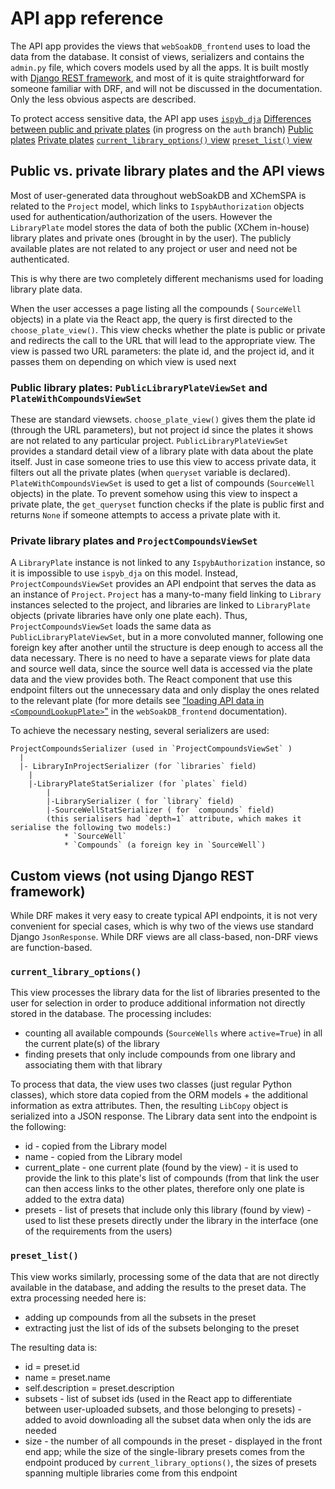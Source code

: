 # API app reference

The API app provides the views that `webSoakDB_frontend` uses to load the data from the database. It consist of views, serializers and contains the `admin.py` file, which covers models used by all the apps. It is built mostly with [Django REST framework]( https://www.django-rest-framework.org/ ), and most of it is quite straightforward for someone familiar with DRF, and will not be discussed in the documentation. Only the less obvious aspects are described.

To protect access sensitive data, the API app uses [`ispyb_dja`]( https://github.com/xchem/ispyb_dja/ )
[Differences between public and private plates](#pp) (in progress on the `auth` branch)
[Public plates](#public)
[Private plates](#private)
[`current_library_options()` view](#current)
[`preset_list()` view](#presets)
## Public vs. private library plates and the API views <a name="pp"></a>

Most of user-generated data throughout webSoakDB and XChemSPA is related to the `Project` model, which links to `IspybAuthorization` objects used for authentication/authorization of the users. However the `LibraryPlate` model stores the data of both the public (XChem in-house) library plates and private ones (brought in by the user). The publicly available plates are not related to any project or user and need not be authenticated.

This is why there are two completely different mechanisms used for loading library plate data.

When the user accesses a page listing all the compounds ( `SourceWell` objects) in a plate via the React app, the query is first directed to the `choose_plate_view()`. This view checks whether the plate is public or private and redirects the call to the URL that will lead to the appropriate view. The view is passed two URL parameters: the plate id, and the project id, and it passes them on depending on which view is used next

### Public library plates: `PublicLibraryPlateViewSet` and `PlateWithCompoundsViewSet`<a name="public"></a>

These are standard viewsets. `choose_plate_view()` gives them the plate id (through the URL parameters), but not project id since the plates it shows are not related to any particular project. `PublicLibraryPlateViewSet` provides a standard detail view of a library plate with data about the plate itself. Just in case someone tries to use this view to access private data, it filters out all the private plates (when `queryset` variable is declared). `PlateWithCompoundsViewSet` is used to get a list of compounds (`SourceWell` objects) in the plate. To prevent somehow using this view to inspect a private plate, the `get_queryset` function checks if the plate is public first and returns `None` if someone attempts to access a private plate with it.

### Private library plates and `ProjectCompoundsViewSet`  <a name="private"></a>

A `LibraryPlate` instance  is not linked to any `IspybAuthorization` instance, so it is impossible to use `ispyb_dja` on this model. Instead, `ProjectCompoundsViewSet` provides an API endpoint that serves the data as an instance of `Project`. `Project` has a many-to-many field linking to `Library` instances selected to the project, and libraries are linked to `LibraryPlate` objects (private libraries have only one plate each). Thus, `ProjectCompoundsViewSet` loads the same data as `PublicLibraryPlateViewSet`, but in a more convoluted manner, following one foreign key after another until the structure is deep enough to access all the data necessary. There is no need to have a separate views for plate data and source well data, since the source well data is accessed via the plate data and the view provides both. The React component that use this endpoint filters out the unnecessary data and only display the ones related to the relevant plate (for more details see ["loading API data in `<CompoundLookupPlate>`"](https://github.com/Marta-Rudnicka/webSoakDB/blob/main/documentation/soakDB_frontend.md#apiload) in the `webSoakDB_frontend` documentation).

To achieve the necessary nesting, several serializers are used:
```
ProjectCompoundsSerializer (used in `ProjectCompoundsViewSet` )
  |
  |- LibraryInProjectSerializer (for `libraries` field)
	|
	|-LibraryPlateStatSerializer (for `plates` field)
		|
		|-LibrarySerializer ( for `library` field)
		|-SourceWellStatSerializer ( for `compounds` field)
		(this serialisers had `depth=1` attribute, which makes it serialise the following two models:)
			* `SourceWell`
			* `Compounds` (a foreign key in `SourceWell`)
```

## Custom views (not using Django REST framework)

While DRF makes it very easy to create typical API endpoints, it is not very convenient for special cases, which is why two of the views use standard Django `JsonResponse`. While DRF views are all class-based, non-DRF views are function-based.

### `current_library_options()`<a name="current"></a>

This view processes the library data for the list of libraries presented to the user for selection in order to produce additional information not directly stored in the database. The processing includes:
- counting all available compounds (`SourceWells` where `active=True`) in all the current plate(s) of the library
- finding presets that only include compounds from one library and associating them with that library 

To process that data, the view uses two classes (just regular Python classes), which store data copied from the ORM models + the additional information as extra attributes. Then, the resulting `LibCopy` object is serialized into a JSON response. The Library data sent into the endpoint is the following:

- id - copied from the Library model
- name - copied from the Library model
- current_plate - one current plate (found by the view) - it is used to provide the link to this plate's list of compounds (from that link the user can then access links to the other plates, therefore only one plate is added to the extra data)
- presets - list of presets that include only this library (found by view) - used to list these presets directly under the library in the interface (one of the requirements from the users)

### `preset_list()`<a name="presets"></a>

This view works similarly, processing some of the data that are not directly available in the database, and adding the results to the preset data. The extra processing needed here is:
- adding up compounds from all the subsets in the preset
- extracting just the list of ids of the subsets belonging to the preset 

The resulting data is:
- id = preset.id
- name = preset.name
- self.description = preset.description
- subsets - list of subset ids (used in the React app to differentiate between user-uploaded subsets, and those belonging to presets) - added to avoid downloading all the subset data when only the ids are needed
- size - the number of all compounds in the preset - displayed in the front end app; while the size of the single-library presets comes from the endpoint produced by `current_library_options()`, the sizes of presets spanning multiple libraries come from this endpoint

